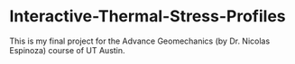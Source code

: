 # Interactive-Thermal-Stress-Profiles
This is my final project for the Advance Geomechanics (by Dr. Nicolas Espinoza) course of UT Austin.
